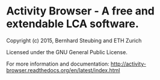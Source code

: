 # Activity Browser - A free and extendable LCA software. #

Copyright (c) 2015, Bernhard Steubing and ETH Zurich

Licensed under the GNU General Public License.

For more information and documentation: http://activity-browser.readthedocs.org/en/latest/index.html